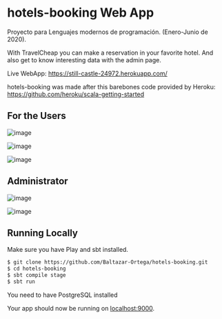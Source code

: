# hotels-booking Web App

Proyecto para Lenguajes modernos de programación. (Enero-Junio de 2020).

With TravelCheap you can make a reservation in your favorite hotel.
And also get to know interesting data with the admin page. 

Live WebApp: https://still-castle-24972.herokuapp.com/

hotels-booking was made after this barebones code provided by Heroku:  https://github.com/heroku/scala-getting-started

## For the Users

![image](https://user-images.githubusercontent.com/30305964/74095331-d5d07a80-4ab4-11ea-9d03-846844a93476.png)

![image](https://user-images.githubusercontent.com/30305964/74095338-e41e9680-4ab4-11ea-8f01-aa71f4920c7d.png)

![image](https://user-images.githubusercontent.com/30305964/74095348-fb5d8400-4ab4-11ea-99a1-609ec1d6315b.png)

## Administrator

![image](https://user-images.githubusercontent.com/30305964/74095356-09130980-4ab5-11ea-9e26-903d14d21689.png)


![image](https://user-images.githubusercontent.com/30305964/74095366-15976200-4ab5-11ea-9d1f-89b307bdfef2.png)

## Running Locally

Make sure you have Play and sbt installed.  

```sh
$ git clone https://github.com/Baltazar-Ortega/hotels-booking.git
$ cd hotels-booking
$ sbt compile stage
$ sbt run
```

You need to have PostgreSQL installed

Your app should now be running on [localhost:9000](http://localhost:9000/).


